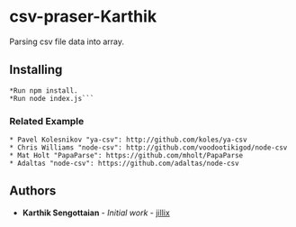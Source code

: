 # csv-praser-Karthik

Parsing csv file data into array.

## Installing
```
*Run npm install.
*Run node index.js```
```
### Related Example
```
* Pavel Kolesnikov "ya-csv": http://github.com/koles/ya-csv
* Chris Williams "node-csv": http://github.com/voodootikigod/node-csv
* Mat Holt "PapaParse": https://github.com/mholt/PapaParse
* Adaltas "node-csv": https://github.com/adaltas/node-csv
```
## Authors

* **Karthik Sengottaian** - *Initial work* - [jillix](https://github.com/jillix/a-csv/blob/master/lib/index.js)
